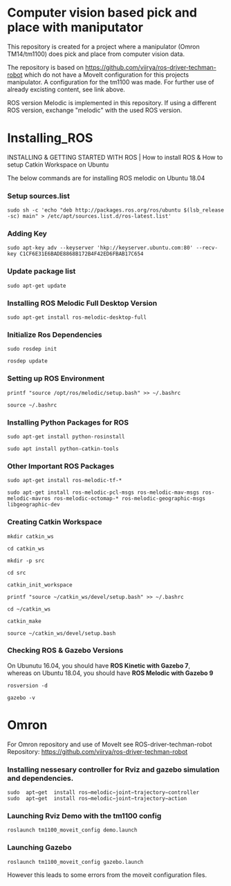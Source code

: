 # Computer vision based pick and place with maniputator

This repository is created for a project where a manipulator (Omron TM14/tm1100) does pick and place from computer vision data.

The repository is based on https://github.com/viirya/ros-driver-techman-robot which do not have a MoveIt configuration for this projects manipulator. A configuration for the tm1100 was made. For further use of already excisting content, see link above.

ROS version Melodic is implemented in this repository. If using a different ROS version, exchange "melodic" with the used ROS version.

# Installing_ROS
INSTALLING & GETTING STARTED WITH ROS | How to install ROS & How to setup Catkin Workspace on Ubuntu

The below commands are for installing ROS melodic on Ubuntu 18.04 </br>


### Setup sources.list
```
sudo sh -c 'echo "deb http://packages.ros.org/ros/ubuntu $(lsb_release -sc) main" > /etc/apt/sources.list.d/ros-latest.list'
```

### Adding Key
```
sudo apt-key adv --keyserver 'hkp://keyserver.ubuntu.com:80' --recv-key C1CF6E31E6BADE8868B172B4F42ED6FBAB17C654
```

### Update package list
```
sudo apt-get update
```

### Installing ROS Melodic Full Desktop Version
```
sudo apt-get install ros-melodic-desktop-full
```

### Initialize Ros Dependencies
```
sudo rosdep init
```
```
rosdep update
```

### Setting up ROS Environment
```
printf "source /opt/ros/melodic/setup.bash" >> ~/.bashrc
```
```
source ~/.bashrc
```

### Installing Python Packages for ROS
```
sudo apt-get install python-rosinstall
```
```
sudo apt install python-catkin-tools
```

### Other Important ROS Packages
```
sudo apt-get install ros-melodic-tf-*
```
```
sudo apt-get install ros-melodic-pcl-msgs ros-melodic-mav-msgs ros-melodic-mavros ros-melodic-octomap-* ros-melodic-geographic-msgs libgeographic-dev
```

### Creating Catkin Workspace
```
mkdir catkin_ws
```
```
cd catkin_ws
```
```
mkdir -p src
```
```
cd src
```
```
catkin_init_workspace
```
```
printf "source ~/catkin_ws/devel/setup.bash" >> ~/.bashrc
```
```
cd ~/catkin_ws
```
```
catkin_make
```
```
source ~/catkin_ws/devel/setup.bash
```

### Checking ROS & Gazebo Versions
On Ubunutu 16.04, you should have **ROS Kinetic with Gazebo 7**, </br>
whereas on Ubuntu 18.04, you should have **ROS Melodic with Gazebo 9**
```
rosversion -d
```
```
gazebo -v
```

# Omron
For Omron repository and use of MoveIt see ROS-driver-techman-robot Repository:
https://github.com/viirya/ros-driver-techman-robot

### Installing nessesary controller for Rviz and gazebo simulation and dependencies.
	sudo  apt−get  install ros−melodic−joint−trajectory−controller
	sudo  apt−get  install ros−melodic−joint−trajectory−action

### Launching Rviz Demo with the tm1100 config
	roslaunch tm1100_moveit_config demo.launch

### Launching Gazebo
	roslaunch tm1100_moveit_config gazebo.launch
However this leads to some errors from the moveit configuration files.

